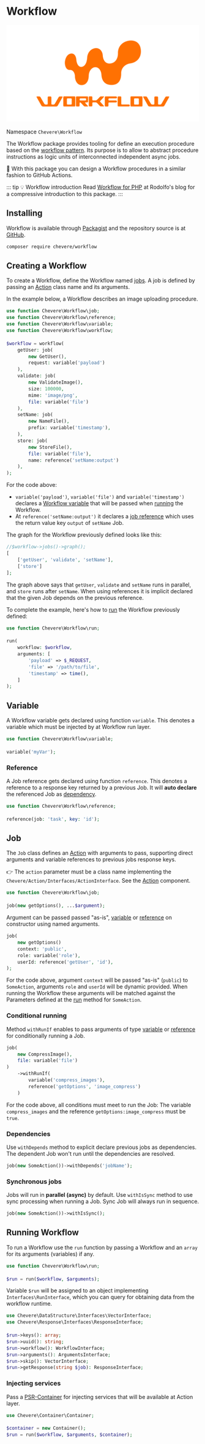 # Workflow

![Workflow](../src/packages/workflow/workflow-logo.svg)

Namespace `Chevere\Workflow`

The Workflow package provides tooling for define an execution procedure based on the [workflow pattern](https://en.wikipedia.org/wiki/Workflow_pattern). Its purpose is to allow to abstract procedure instructions as logic units of interconnected independent async jobs.

👏 With this package you can design a Workflow procedures in a similar fashion to GitHub Actions.

::: tip 💡 Workflow introduction
 Read [Workflow for PHP](https://rodolfoberrios.com/2022/04/09/workflow-php/) at Rodolfo's blog for a compressive introduction to this package.
:::

## Installing

Workflow is available through [Packagist](https://packagist.org/packages/chevere/workflow) and the repository source is at [GitHub](https://github.com/chevere/workflow).

```sh
composer require chevere/workflow
```

## Creating a Workflow

To create a Workflow, define the Workflow named [jobs](#job). A job is defined by passing an [Action](../library/action.md) class name and its arguments.

In the example below, a Workflow describes an image uploading procedure.

```php
use function Chevere\Workflow\job;
use function Chevere\Workflow\reference;
use function Chevere\Workflow\variable;
use function Chevere\Workflow\workflow;

$workflow = workflow(
    getUser: job(
        new GetUser(),
        request: variable('payload')
    ),
    validate: job(
        new ValidateImage(),
        size: 100000,
        mime: 'image/png',
        file: variable('file')
    ),
    setName: job(
        new NameFile(),
        prefix: variable('timestamp'),
    ),
    store: job(
        new StoreFile(),
        file: variable('file'),
        name: reference('setName:output')
    ),
);
```

For the code above:

* `variable('payload')`, `variable('file')` and `variable('timestamp')` declares a [Workflow variable](#variable) that will be passed when [running](#running-workflow) the Workflow.
* At `reference('setName:output')` it declares a [job reference](#reference) which uses the return value key `output` of `setName` Job.

The graph for the Workflow previously defined looks like this:

```php
//$workflow->jobs()->graph();
[
    ['getUser', 'validate', 'setName'],
    ['store']
];
```

The graph above says that `getUser`, `validate` and `setName` runs in parallel, and `store` runs after `setName`. When using references it is implicit declared that the given Job depends on the previous reference.

To complete the example, here's how to [run](#running-workflow) the Workflow previously defined:

```php
use function Chevere\Workflow\run;

run(
    workflow: $workflow,
    arguments: [
        'payload' => $_REQUEST,
        'file' => '/path/to/file',
        'timestamp' => time(),
    ]
);
```

## Variable

A Workflow variable gets declared using function `variable`. This denotes a variable which must be injected by at Workflow run layer.

```php
use function Chevere\Workflow\variable;

variable('myVar');
```

### Reference

A Job reference gets declared using function `reference`. This denotes a reference to a response key returned by a previous Job. It will **auto declare** the referenced Job as [dependency](#dependencies).

```php
use function Chevere\Workflow\reference;

reference(job: 'task', key: 'id');
```

## Job

The `Job` class defines an [Action](../library/action.md) with arguments to pass, supporting direct arguments and variable references to previous jobs response keys.

👉 The `action` parameter must be a class name implementing the `Chevere/Action/Interfaces/ActionInterface`. See the [Action](../library/action.md) component.

```php
use function Chevere\Workflow\job;

job(new getOptions(), ...$argument);
```

Argument can be passed passed "as-is", [variable](#variable) or [reference](#reference) on constructor using named arguments.

```php
job(
    new getOptions()
    context: 'public',
    role: variable('role'),
    userId: reference('getUser', 'id'),
);
```

For the code above, argument `context` will be passed "as-is" (`public`) to `SomeAction`, arguments `role` and `userId` will be dynamic provided. When running the Workflow these arguments will be matched against the Parameters defined at the [run](../library/action.md#run) method for `SomeAction`.

### Conditional running

Method `withRunIf` enables to pass arguments of type [variable](#variable) or [reference](#reference) for conditionally running a Job.

```php
job(
    new CompressImage(),
    file: variable('file')
)
    ->withRunIf(
        variable('compress_images'),
        reference('getOptions', 'image_compress')
    )
```

For the code above, all conditions must meet to run the Job: The variable `compress_images` and the reference `getOptions:image_compress` must be `true`.

### Dependencies

Use `withDepends` method to explicit declare previous jobs as dependencies. The dependent Job won't run until the dependencies are resolved.

```php
job(new SomeAction())->withDepends('jobName');
```

### Synchronous jobs

Jobs will run in **parallel (async)** by default. Use `withIsSync` method to use sync processing when running a Job. Sync Job will always run in sequence.

```php
job(new SomeAction())->withIsSync();
```

## Running Workflow

To run a Workflow use the `run` function by passing a Workflow and an `array` for its arguments (variables) if any.

```php
use function Chevere\Workflow\run;

$run = run($workflow, $arguments);
```

Variable `$run` will be assigned to an object implementing `Interfaces\RunInterface`, which you can query for obtaining data from the workflow runtime.

```php
use Chevere\DataStructure\Interfaces\VectorInterface;
use Chevere\Response\Interfaces\ResponseInterface;

$run->keys(): array;
$run->uuid(): string;
$run->workflow(): WorkflowInterface;
$run->arguments(): ArgumentsInterface;
$run->skip(): VectorInterface;
$run->getResponse(string $job): ResponseInterface;
```

### Injecting services

Pass a [PSR-Container](../library/action.md#container) for injecting services that will be available at Action layer.

```php
use Chevere\Container\Container;

$container = new Container();
$run = run($workflow, $arguments, $container);
```
